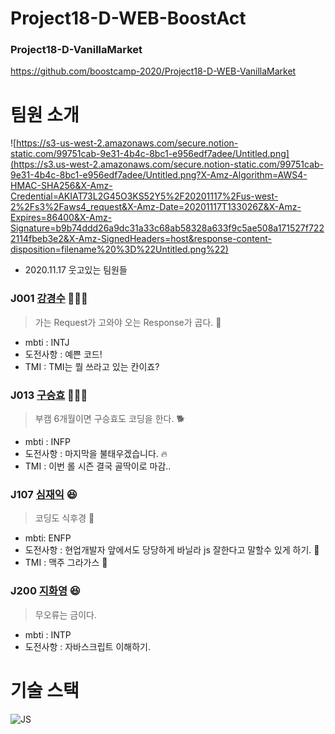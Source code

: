 # Project18-D-WEB-BoostAct

### Project18-D-VanillaMarket
https://github.com/boostcamp-2020/Project18-D-WEB-VanillaMarket

# 팀원 소개

![https://s3-us-west-2.amazonaws.com/secure.notion-static.com/99751cab-9e31-4b4c-8bc1-e956edf7adee/Untitled.png](https://s3.us-west-2.amazonaws.com/secure.notion-static.com/99751cab-9e31-4b4c-8bc1-e956edf7adee/Untitled.png?X-Amz-Algorithm=AWS4-HMAC-SHA256&X-Amz-Credential=AKIAT73L2G45O3KS52Y5%2F20201117%2Fus-west-2%2Fs3%2Faws4_request&X-Amz-Date=20201117T133026Z&X-Amz-Expires=86400&X-Amz-Signature=b9b74ddd26a9dc31a33c68ab58328a633f9c5ae508a171527f7222114fbeb3e2&X-Amz-SignedHeaders=host&response-content-disposition=filename%20%3D%22Untitled.png%22)
- 2020.11.17 웃고있는 팀원들

### J001 [강경수](https://github.com/kakasoo) 👨🏻‍💻
> 가는 Request가 고와야 오는 Response가 곱다. :100: 
- mbti : INTJ
- 도전사항 : 예쁜 코드!
- TMI : TMI는 뭘 쓰라고 있는 칸이죠?


### J013 [구승효](https://github.com/SeunghyoKu) 👩🏻‍💻
> 부캠 6개월이면 구승효도 코딩을 한다. :dog2: 
- mbti : INFP
- 도전사항 : 마지막을 불태우겠습니다. :fire: 
- TMI : 이번 롤 시즌 결국 골딱이로 마감.. 


### J107 [심재익](https://github.com/simjaeik) 😆
> 코딩도 식후경 🍗
- mbti: ENFP
- 도전사항 : 현업개발자 앞에서도 당당하게 바닐라 js 잘한다고 말할수 있게 하기. 👊
- TMI : 맥주 그라가스 🍻

### J200  [지화영](https://github.com/ji3427) 😆
> 무오류는 금이다.
- mbti : INTP
- 도전사항 : 자바스크립트 이해하기.

# 기술 스택
![JS](https://img1.daumcdn.net/thumb/R1280x0/?scode=mtistory2&fname=https%3A%2F%2Fblog.kakaocdn.net%2Fdn%2FbUbIMC%2FbtqOP4smgC8%2FFba1TSl7Wqkguz4szX8VO0%2Fimg.png)
